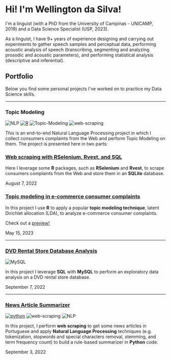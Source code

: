 <h1>Hi! I'm Wellington da Silva!</h1>
<p>I'm a linguist (with a PhD from the University of Campinas - UNICAMP, 2019) and a Data Science Specialist (USP, 2023).</p>
<p>As a linguist, I have 9+ years of experience designing and carrying out experiments to gather
speech samples and perceptual data, performing acoustic analysis of speech (transcribing,
segmenting and analyzing prosodic and acoustic parameters), and performing statistical
analysis (descriptive and inferential).</p>

<h2>Portfolio</h2>
<p>Below you find some personal projects I've worked on to practice my Data Science skills.</p>

<hr>

### Topic Modeling

![NLP](https://img.shields.io/badge/-NLP-brightgreen) [![R](https://img.shields.io/badge/R-276DC3?logo=r&logoColor=white)](https://www.r-project.org/) ![Topic-Modeling](https://img.shields.io/badge/-Topic%20Modeling-8A2BE2) ![web-scraping](https://img.shields.io/badge/-Web%20Scraping-lightgrey)

This is an end-to-end Natural Language Processing project in which I collect consumers complaints from the Web and perform Topic Modeling on them. The project is presented here in two parts:

### [Web scraping with RSelenium, Rvest, and SQL](https://welldasilva.github.io/mba-usp-project/web_scraping_in_r/)

<p>Here I leverage some <strong>R</strong> packages, such as <strong>RSelenium</strong> and <strong>Rvest</strong>, to scrape consumers complaints from the Web and store them in an <strong>SQLite</strong> database.</p>

<p>August 7, 2022</p>

### [Topic modeling in e-commerce consumer complaints](https://welldasilva.github.io/mba-usp-project/topic-modeling/)

<p>In this project I use <strong>R</strong> to apply a popular <strong>topic modeling technique</strong>, latent Dirichlet allocation (LDA), to analyze e-commerce consumer complaints.</p>

<p>Check out a <a href="https://welldasilva.github.io/mba-usp-project/vis/#topic=1&lambda=0.6&term=">preview!</a></p>

<p>May 15, 2023</p>

<hr>

### [DVD Rental Store Database Analysis](https://welldasilva.github.io/dvd-rental-store-database-analysis/)

![MySQL](https://img.shields.io/badge/MySQL-%2300f.svg?style=flat&logo=mysql&logoColor=white)

<p>In this project I leverage <strong>SQL</strong> with <strong>MySQL</strong> to perform an exploratory data analysis on a DVD rental store database.</p>

<p>September 7, 2022</p>

<hr>

### [News Article Summarizer](https://welldasilva.github.io/news-article-summarizer/)

[![python](https://img.shields.io/badge/python-%233776AB?logo=python&logoColor=white)](https://www.python.org/) ![web-scraping](https://img.shields.io/badge/-Web%20Scraping-lightgrey) ![NLP](https://img.shields.io/badge/-NLP-brightgreen)

<p>In this project, I perform <strong>web scraping</strong> to get some news articles in Portuguese and apply <strong>Natural Language Processing</strong> techniques (e.g. tokenization, stopwords and special characters removal, stemming, and term frequency count) to build a rule-based summarizer in <strong>Python</strong> code.</p>

<p>September 3, 2022</p>
